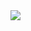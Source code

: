 <img src="https://user-images.githubusercontent.com/62531925/104833991-f9fd2400-58df-11eb-80d1-b4db60f1503e.png"/>

